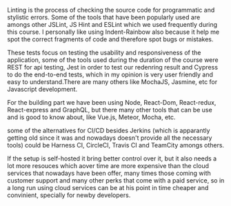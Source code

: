 Linting is the process of checking the source code for programmatic and stylistic errors.
Some of the tools that have been popularly used are amongs other JSLint, JS Hint and ESLint
which we used frequently during this course. I personally like using Indent-Rainbow also because
it help me spot the correct fragments of code and therefore spot bugs or mistakes.

These tests focus on testing the usability and responsiveness of the application, some of the
tools used during the duration of the course were REST for api testing, Jest in order to test
our redenring result and Cypress to do the end-to-end tests, which in my opinion is very user
friendly and easy to understand.There are many others like MochaJS, Jasmine, etc for Javascript
development.

For the building part we have been using Node, React-Dom, React-redux, React-express and GraphQL,
but there many other tools that can be use and is good to know about, like Vue.js, Meteor, Mocha, etc.

some of the alternatives for CI/CD besides Jerkins (which is apparantly getting old since it was
and nowadays doesn't provide all the necessary tools) could be Harness CI, CircleCI, Travis CI and
TeamCity amongs others.

If the setup is self-hosted it bring better control over it, but it also needs a lot more resouces
which aover time are more expensive than the cloud services that nowadays have been offer, many
times those coming with customer support and many other perks that come with a paid service,
so in a long run using cloud services can be at his point in time cheaper and convinient, specially
for newby developers.